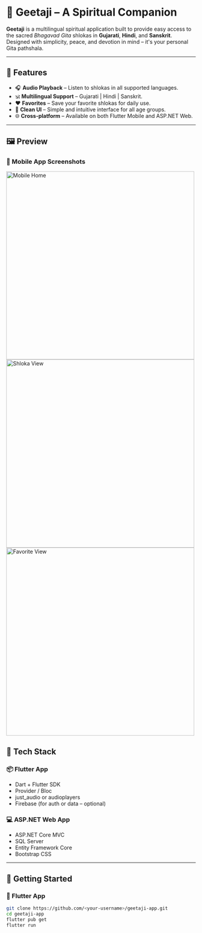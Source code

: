 # 📿 Geetaji – A Spiritual Companion

**Geetaji** is a multilingual spiritual application built to provide easy access to the sacred *Bhagavad Gita* shlokas in **Gujarati**, **Hindi**, and **Sanskrit**. Designed with simplicity, peace, and devotion in mind – it's your personal Gita pathshala.

---

## 🌟 Features

- 🎧 **Audio Playback** – Listen to shlokas in all supported languages.
- 🕉️ **Multilingual Support** – Gujarati | Hindi | Sanskrit.
- ❤️ **Favorites** – Save your favorite shlokas for daily use.
- 📖 **Clean UI** – Simple and intuitive interface for all age groups.
- 🌐 **Cross-platform** – Available on both Flutter Mobile and ASP.NET Web.

---

## 🖼️ Preview

### 📱 Mobile App Screenshots
<img src="https://github.com/aasheeta-gajera/GeetajiAspDotnet/raw/main/wwwroot/Assets/Apphome.jpeg" alt="Mobile Home" width="500"/>
<img src="https://github.com/aasheeta-gajera/GeetajiAspDotnet/raw/main/wwwroot/Assets/AppShlokas.jpeg" alt="Shloka View" width="500"/>
<img src="https://github.com/aasheeta-gajera/GeetajiAspDotnet/raw/main/wwwroot/Assets/AppFav.jpeg" alt="Favorite View" width="500"/>

## 🔧 Tech Stack

### 📦 Flutter App
- Dart + Flutter SDK
- Provider / Bloc
- just_audio or audioplayers
- Firebase (for auth or data – optional)

### 💻 ASP.NET Web App
- ASP.NET Core MVC
- SQL Server
- Entity Framework Core
- Bootstrap CSS

---

## 🚀 Getting Started

### 📲 Flutter App

```bash
git clone https://github.com/<your-username>/geetaji-app.git
cd geetaji-app
flutter pub get
flutter run
